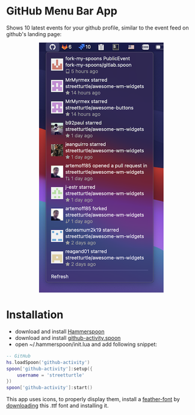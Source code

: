 # GitHub Menu Bar App

Shows 10 latest events for your github profile, similar to the event feed on github's landing page:

<p align="center">
  <img src="https://github.com/fork-my-spoons/github-activity.spoon/raw/master/screenshots/screenshot.png"/>
<p>

# Installation

 - download and install [Hammerspoon](https://github.com/Hammerspoon/hammerspoon/releases/latest)
 - download and install [github-activity.spoon](https://github.com/fork-my-spoons/github-activity.spoon/releases/download/v1.0/github-activity.spoon.zip)
 - open ~/.hammerspoon/init.lua and add following snippet:

```lua
-- GitHub
hs.loadSpoon('github-activity')
spoon['github-activity']:setup({
    username = 'streetturtle'
})
spoon['github-activity']:start()
```

This app uses icons, to properly display them, install a [feather-font](https://github.com/AT-UI/feather-font) by [downloading](https://github.com/AT-UI/feather-font/raw/master/src/fonts/feather.ttf) this .ttf font and installing it.
